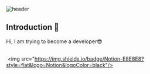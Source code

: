 <!-- 헤더 -->
![header](https://capsule-render.vercel.app/api?type=slice&color=auto&height=200&section=header&text=Hello!!&desc=We%20are%20A406&fontSize=60&rotate=14&fontAlignY=25&fontAlign=75&descAlignY=43&descAlign=80&&animation=twinkling)


## Introduction :raised_hands:
Hi, I am trying to become a developer😎
<br/><br/>



 <img src="https://img.shields.io/badge/Notion-E8E8E8?style=flat&logo=Notion&logoColor=black"/>

